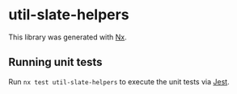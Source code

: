 # util-slate-helpers

This library was generated with [Nx](https://nx.dev).

## Running unit tests

Run `nx test util-slate-helpers` to execute the unit tests via [Jest](https://jestjs.io).
